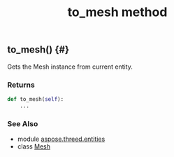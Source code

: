﻿---
title: to_mesh method
second_title: Aspose.3D for Python via .NET API References
description: 
type: docs
weight: 150
url: /python-net/aspose.threed.entities/mesh/to_mesh/
is_root: false
---

## to_mesh() {#}

Gets the Mesh instance from current entity.

### Returns 





```python
def to_mesh(self):
    ...
```





### See Also
* module [aspose.threed.entities](../../)
* class [Mesh](/3d/python-net/aspose.threed.entities/mesh)
